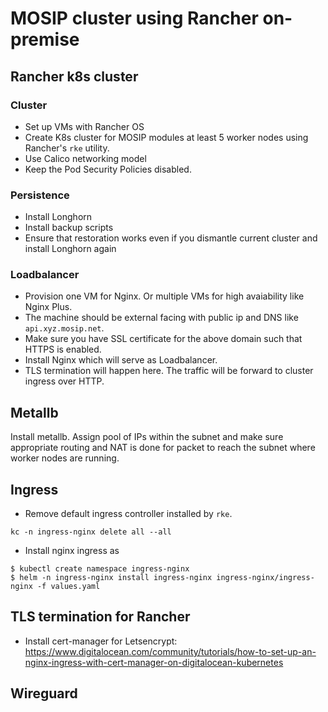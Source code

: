 # MOSIP cluster using Rancher on-premise  

## Rancher k8s cluster
### Cluster
* Set up VMs with Rancher OS
* Create K8s cluster for MOSIP modules at least 5 worker nodes using Rancher's `rke` utility.
* Use Calico networking model
* Keep the Pod Security Policies disabled.

### Persistence
* Install Longhorn
* Install backup scripts 
* Ensure that restoration works even if you dismantle current cluster and install Longhorn again

### Loadbalancer
* Provision one VM for Nginx. Or multiple VMs for high avaiability like Nginx Plus.
* The machine should be external facing with public ip and DNS like `api.xyz.mosip.net`.  
* Make sure you have SSL certificate for the above domain such that HTTPS is enabled. 
* Install Nginx which will serve as Loadbalancer.  
* TLS termination will happen here.  The traffic will be forward to cluster ingress over HTTP.
 
## Metallb
Install metallb. Assign pool of IPs within the subnet and make sure appropriate routing and NAT is done for packet to reach the subnet where worker nodes are running.

## Ingress
* Remove default ingress controller installed by `rke`.
```
kc -n ingress-nginx delete all --all
```
* Install nginx ingress as
```
$ kubectl create namespace ingress-nginx
$ helm -n ingress-nginx install ingress-nginx ingress-nginx/ingress-nginx -f values.yaml
```
## TLS termination for Rancher
* Install cert-manager for Letsencrypt:
https://www.digitalocean.com/community/tutorials/how-to-set-up-an-nginx-ingress-with-cert-manager-on-digitalocean-kubernetes



## Wireguard
